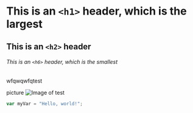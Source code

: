 # This is an `<h1>` header, which is the largest

## This is an `<h2>` header
###### This is an `<h6>` header, which is the smallest

wfqwqwfqtest

picture 
![Image of test](https://octodex.github.com/images/yaktocat.png)


``` javascript
var myVar = "Hello, world!";
```
